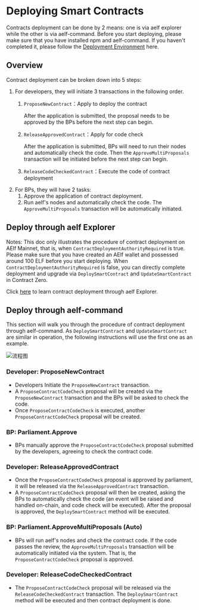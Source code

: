 # Deploying Smart Contracts

Contracts deployment can be done by 2 means: one is via aelf explorer while the other is via aelf-command. Before you start deploying, please make sure that you have installed npm and aelf-command. If you haven't completed it, please follow the [Deployment Environment](这里放环境准备的线上链接) here.
## Overview

Contract deployment can be broken down into 5 steps:

1. For developers, they will initiate 3 transactions in the following order.
   1. `ProposeNewContract`：Apply to deploy the contract
      
      After the application is submitted, the proposal needs to be approved by the BPs before the next step can begin.
   
   2. `ReleaseApprovedContract`：Apply for code check
      
      After the application is submitted, BPs will need to run their nodes and automatically check the code. Then the `ApproveMultiProposals` transaction will be initiated before the next step can begin.
   
   3. `ReleaseCodeCheckedContract`：Execute the code of contract deployment
2. For BPs, they will have 2 tasks:
   1.   Approve the application of contract deployment.
   2.   Run aelf's nodes and automatically check the code. The `ApproveMultiProposals` transaction will be automatically initiated.

## Deploy through aelf Explorer

Notes: This doc only illustrates the procedure of contract deployment on AElf Mainnet, that is, when `ContractDeploymentAuthorityRequired` is true. Please make sure that you have created an AElf wallet and possessed around 100 ELF before you start deploying. When `ContractDeploymentAuthorityRequired` is false, you can directly complete deployment and upgrade via `DeploySmartContract` and `UpdateSmartContract` in Contract Zero.

Click [here](https://medium.com/aelfblockchain/tutorial-how-to-manage-contracts-with-aelf-explorer-v1-2-0-2dcc36b439d9) to learn contract deployment through aelf Explorer.

## Deploy through aelf-command

This section will walk you through the procedure of contract deployment through aelf-command. As `DeploySmartContract` and `UpdateSmartContract` are similar in operation, the following instructions will use the first one as an example.

![流程图](/assets/img/philly-magic-garden.jpg "合约部署流程")

### Developer: ProposeNewContract

- Developers Initiate the `ProposeNewContract` transaction.
- A `ProposeContractCodeCheck` proposal will be created via the `ProposeNewContract` transaction and the BPs will be asked to check the code.
- Once `ProposeContractCodeCheck` is executed, another `ProposeContractCodeCheck` proposal will be created.

### BP: Parliament.Approve

- BPs manually approve the `ProposeContractCodeCheck` proposal submitted by the developers, agreeing to check the contract code.

### Developer: ReleaseApprovedContract

- Once the `ProposeContractCodeCheck` proposal is approved by parliament, it will be released via the `ReleaseApprovedContract` transaction.
- A `ProposeContractCodeCheck` proposal will then be created, asking the BPs to automatically check the code (an event will be raised and handled on-chain, and code check will be executed). After the proposal is approved, the `DeploySmartContract` method will be executed.

### BP: Parliament.ApproveMultiProposals (Auto)

- BPs will run aelf's nodes and check the contract code. If the code passes the review, the `ApproveMultiProposals` transaction will be automatically initiated via the system. That is, the `ProposeContractCodeCheck` proposal is approved.

### Developer: ReleaseCodeCheckedContract
- The `ProposeContractCodeCheck` proposal will be released via the `ReleaseCodeCheckedContract` transaction. The `DeploySmartContract` method will be executed and then contract deployment is done.